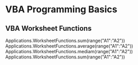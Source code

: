 # VBA Programming Basics

## VBA Worksheet Functions

Applications.WorksheetFunctions.sum(range("A1":"A2"))
Applications.WorksheetFunctions.average(range("A1":"A2"))
Applications.WorksheetFunctions.mediam(range("A1":"A2"))
Applications.WorksheetFunctions.sum(range("A1":"A2"))

